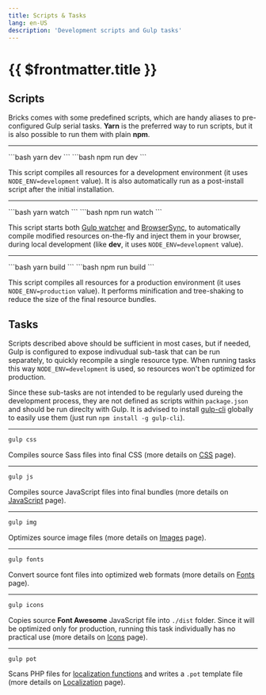 ```yaml
---
title: Scripts & Tasks
lang: en-US
description: 'Development scripts and Gulp tasks'
---
```


# {{ $frontmatter.title }}

## Scripts

Bricks comes with some predefined scripts, which are handy aliases to pre-configured Gulp serial tasks. **Yarn** is the preferred way to run scripts, but it is also possible to run them with plain **npm**.

---

<code-group>

<code-block title="Yarn" active> 
```bash
yarn dev
```
</code-block>

<code-block title="npm"> 
```bash
npm run dev
```
</code-block>

</code-group>

This script compiles all resources for a development environment (it uses `NODE_ENV=development` value). It is also automatically run as a post-install script after the initial installation.

---

<code-group>

<code-block title="Yarn" active> 
```bash
yarn watch
```
</code-block>

<code-block title="npm"> 
```bash
npm run watch
```
</code-block>

</code-group>

This script starts both [Gulp watcher](https://gulpjs.com/docs/en/getting-started/watching-files/) and [BrowserSync](https://www.browsersync.io/), to automatically compile modified resources on-the-fly and inject them in your browser, during local development (like **dev**, it uses `NODE_ENV=development` value).

---

<code-group>

<code-block title="Yarn" active> 
```bash
yarn build
```
</code-block>

<code-block title="npm"> 
```bash
npm run build
```
</code-block>

</code-group>

This script compiles all resources for a production environment (it uses `NODE_ENV=production` value). It performs minification and tree-shaking to reduce the size of the final resource bundles.

## Tasks

Scripts described above should be sufficient in most cases, but if needed, Gulp is configured to expose indivudual sub-task that can be run separately, to quickly recompile a single resource type. When running tasks this way `NODE_ENV=development` is used, so resources won't be optimized for production.

Since these sub-tasks are not intended to be regularly used dureing the development process, they are not defined as scripts within `package.json` and should be run direclty with Gulp. It is advised to install [gulp-cli](https://github.com/gulpjs/gulp-cli) globally to easily use them (just run `npm install -g gulp-cli`).

---

```bash
gulp css
```

Compiles source Sass files into final CSS (more details on [CSS](/theme/css/) page).

---

```bash
gulp js
```

Compiles source JavaScript files into final bundles (more details on [JavaScript](/theme/javascript/) page).

---

```bash
gulp img
```

Optimizes source image files (more details on [Images](/theme/images/) page).

---

```bash
gulp fonts
```

Convert source font files into optimized web formats (more details on [Fonts](/theme/fonts/) page).

---

```bash
gulp icons
```

Copies source **Font Awesome** JavaScript file into `./dist` folder. Since it will be optimized only for production, running this task individually has no practical use (more details on [Icons](/theme/icons/) page).

---

```bash
gulp pot
```

Scans PHP files for [localization functions](https://developer.wordpress.org/apis/handbook/internationalization/internationalization-functions/) and writes a `.pot` template file (more details on [Localization](/theme/localization/) page).